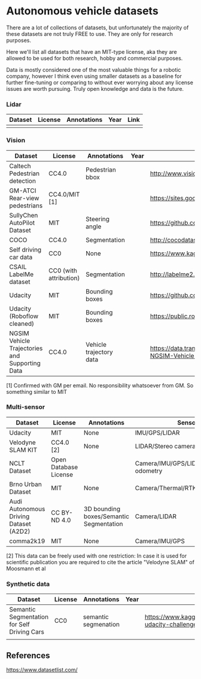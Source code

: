 # Autonomous vehicle datasets

There are a lot of collections of datasets, but unfortunately the majority of these datasets are not truly FREE to use. They are only for research purposes. 

Here we'll list all datasets that have an MIT-type license, aka they are allowed to be used for both research, hobby and commercial purposes.

Data is mostly considered one of the most valuable things for a robotic company, however I think even using smaller datasets as a baseline for further fine-tuning or comparing to without ever worrying about any license issues are worth pursuing. Truly open knowledge and data is the future. 


### Lidar

|  Dataset | License  | Annotations | Year  |  Link |
|---|---|---|---|---|
|   |   |   |   |   |


### Vision

|  Dataset | License  |  Annotations | Year  |  Link |
|---|---|---|---|---|
|  Caltech Pedestrian detection |  CC4.0 | Pedestrian bbox  |   |  http://www.vision.caltech.edu/Image_Datasets/CaltechPedestrians/index.html |
| GM-ATCI Rear-view pedestrians  | CC4.0/MIT [1] |   |   |  https://sites.google.com/site/rearviewpeds1/ |
|  SullyChen AutoPilot Dataset |  MIT | Steering angle  |   |  https://github.com/SullyChen/Autopilot-TensorFlow |
| COCO  | CC4.0  |  Segmentation |   | http://cocodataset.org/  |
| Self driving car data | CC0 | None | | https://www.kaggle.com/ajaysh/self-driving-car | 
| CSAIL LabelMe dataset | CC0 (with attribution) | Segmentation | |http://labelme2.csail.mit.edu/Release3.0/browserTools/php/publications.php |
| Udacity | MIT | Bounding boxes | | https://github.com/udacity/self-driving-car/tree/master/annotations |
| Udacity (Roboflow cleaned)| MIT | Bounding boxes | | https://public.roboflow.ai/object-detection/self-driving-car |
| NGSIM Vehicle Trajectories and Supporting Data| CC4.0 | Vehicle trajectory data | | https://data.transportation.gov/Automobiles/Next-Generation-Simulation-NGSIM-Vehicle-Trajector/8ect-6jqj |


[1] Confirmed with GM per email. No responsibility whatsoever from GM. So something similar to MIT

### Multi-sensor

|  Dataset | License  |  Annotations | Sensors  |  Link |
|---|---|---|---|---|
|  Udacity | MIT  |  None |  IMU/GPS/LIDAR |  https://github.com/udacity/self-driving-car/tree/master/datasets |
|  Velodyne SLAM KIT |  CC4.0 [2] | None  |  LIDAR/Stereo camera |  https://www.mrt.kit.edu/z/publ/download/velodyneslam/dataset.html |
|  NCLT Dataset |  Open Database License |   |  Camera/IMU/GPS/LIDAR/Wheel odometry |  http://robots.engin.umich.edu/nclt/ |
|  Brno Urban Dataset | MIT  |  None |  Camera/Thermal/RTK/GPS/LIDAR/IMU  | https://github.com/Robotics-BUT/Brno-Urban-Dataset  |
|  Audi Autonomous Driving Dataset (A2D2) | CC BY-ND 4.0 | 3D bounding boxes/Semantic Segmentation | Camera/LIDAR | https://www.a2d2.audi/a2d2/en.html | 
|  comma2k19| MIT | None | Camera/IMU/GPS | https://github.com/commaai/comma2k19 | 

[2] This data can be freely used with one restriction: In case it is used for scientific publication
you are required to cite the article "Velodyne SLAM" of Moosmann et al

### Synthetic data
|  Dataset | License  | Annotations | Year  |  Link |
|---|---|---|---|---|
|  Semantic Segmentation for Self Driving Cars | CC0  | semantic segmenation  |   | https://www.kaggle.com/kumaresanmanickavelu/lyft-udacity-challenge  |
|   |   |   |   |   |

## References

https://www.datasetlist.com/

